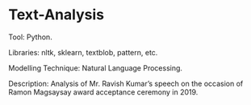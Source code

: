 # Text-Analysis
Tool: Python.

Libraries: nltk, sklearn, textblob, pattern, etc.

Modelling Technique: Natural Language Processing.

Description: Analysis of Mr. Ravish Kumar’s speech on the occasion of Ramon Magsaysay award acceptance ceremony in 2019.
